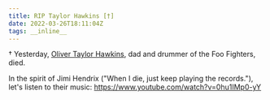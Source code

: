 ```yaml
---
title: RIP Taylor Hawkins [†]
date: 2022-03-26T18:11:04Z
tags: __inline__
---
```


† Yesterday, [Oliver Taylor Hawkins](https://en.wikipedia.org/wiki/Taylor_Hawkins), dad and drummer of the Foo Fighters, died.

In the spirit of Jimi Hendrix ("When I die, just keep playing the records."), let's listen to their music: https://www.youtube.com/watch?v=0hu1IMp0-yY
